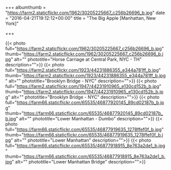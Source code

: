 +++ 
albumthumb = "https://farm2.staticflickr.com/1962/30205225667_c256b26696_b.jpg"
date = "2016-04-21T19:12:12+00:00"
title = "The Big Apple [Manhattan, New York]"

+++ 

{{< photo full="https://farm2.staticflickr.com/1962/30205225667_c256b26696_b.jpg" thumb="https://farm2.staticflickr.com/1962/30205225667_c256b26696_b.jpg" alt="" phototitle="Horse Carriage at Central Park, NYC - TH" description="">}}
{{< photo full="https://farm2.staticflickr.com/1923/44231886355_e344a781ff_b.jpg" thumb="https://farm2.staticflickr.com/1923/44231886355_e344a781ff_b.jpg" alt="" phototitle="Brooklyn Bridge - NYC" description="">}}
{{< photo full="https://farm2.staticflickr.com/1947/44231910965_e130cd152b_b.jpg" thumb="https://farm2.staticflickr.com/1947/44231910965_e130cd152b_b.jpg" alt="" phototitle="Brooklyn Bridge - NYC" description="">}}
{{< photo full="https://farm66.staticflickr.com/65535/46877920145_89cd02187b_b.jpg" thumb="https://farm66.staticflickr.com/65535/46877920145_89cd02187b_b.jpg" alt="" phototitle="Lower Manhattan - Dumbo" description="">}}
{{< photo full="https://farm66.staticflickr.com/65535/46877919635_1278ffef0f_b.jpg" thumb="https://farm66.staticflickr.com/65535/46877919635_1278ffef0f_b.jpg" alt="" phototitle="Lower Manhattan" description="">}}
{{< photo full="https://farm66.staticflickr.com/65535/46877918915_8e763a2de1_b.jpg" thumb="https://farm66.staticflickr.com/65535/46877918915_8e763a2de1_b.jpg" alt="" phototitle="Lower Manhattan Bridge" description="">}}
